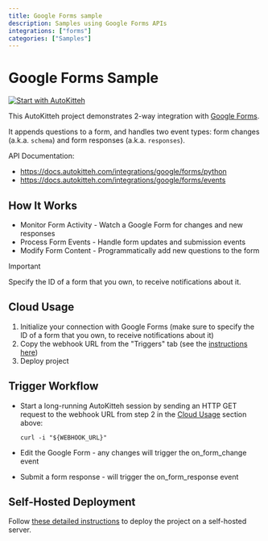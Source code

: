 ```yaml
---
title: Google Forms sample
description: Samples using Google Forms APIs
integrations: ["forms"]
categories: ["Samples"]
---
```


# Google Forms Sample

[![Start with AutoKitteh](https://autokitteh.com/assets/autokitteh-badge.svg)](https://app.autokitteh.cloud/template?name=samples/google/forms)

This AutoKitteh project demonstrates 2-way integration with
[Google Forms](https://www.google.com/forms/about/).

It appends questions to a form, and handles two event types: form changes
(a.k.a. `schema`) and form responses (a.k.a. `responses`).

API Documentation:

- https://docs.autokitteh.com/integrations/google/forms/python
- https://docs.autokitteh.com/integrations/google/forms/events

## How It Works

- Monitor Form Activity - Watch a Google Form for changes and new responses
- Process Form Events - Handle form updates and submission events
- Modify Form Content - Programmatically add new questions to the form

> [!IMPORTANT]
> Specify the ID of a form that you own, to receive notifications about it.

## Cloud Usage

1. Initialize your connection with Google Forms (make sure to specify the ID of a form that you own, to receive notifications about it)
2. Copy the webhook URL from the "Triggers" tab (see the [instructions here](https://docs.autokitteh.com/get_started/deployment#webhook-urls))
3. Deploy project

## Trigger Workflow

- Start a long-running AutoKitteh session by sending an HTTP GET request to the webhook URL from step 2 in the [Cloud Usage](#cloud-usage) section above:

  ```shell
  curl -i "${WEBHOOK_URL}"
  ```

- Edit the Google Form - any changes will trigger the on_form_change event
- Submit a form response - will trigger the on_form_response event

## Self-Hosted Deployment

Follow [these detailed instructions](https://docs.autokitteh.com/get_started/deployment) to deploy the project on a self-hosted server.
